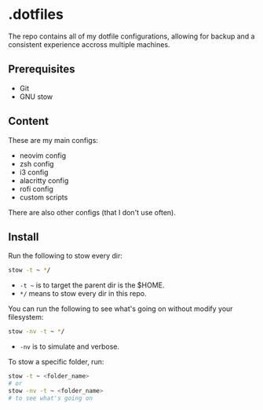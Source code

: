 # .dotfiles

The repo contains all of my dotfile configurations, allowing for backup and a consistent experience accross multiple machines.

## Prerequisites

- Git
- GNU stow

## Content

These are my main configs:

- neovim config
- zsh config
- i3 config
- alacritty config
- rofi config
- custom scripts

There are also other configs (that I don't use often).

## Install

Run the following to stow every dir:

```bash
stow -t ~ */
```

- `-t ~` is to target the parent dir is the $HOME.
- `*/` means to stow every dir in this repo.

You can run the following to see what's going on without modify your filesystem:

```bash
stow -nv -t ~ */
```

- `-nv` is to simulate and verbose.

To stow a specific folder, run:

```bash
stow -t ~ <folder_name>
# or
stow -nv -t ~ <folder_name>
# to see what's going on
